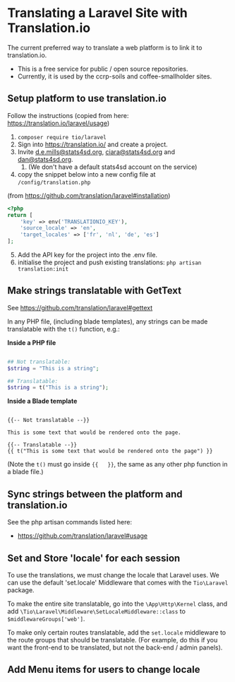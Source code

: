 # Translating a Laravel Site with Translation.io

The current preferred way to translate a web platform is to link it to translation.io.
 - This is a free service for public / open source repositories.
 - Currently, it is used by the ccrp-soils and coffee-smallholder sites.


## Setup platform to use translation.io

Follow the instructions (copied from here: https://translation.io/laravel/usage)

1. `composer require tio/laravel`
2. Sign into https://translation.io/ and create a project.
3. Invite d.e.mills@stats4sd.org, ciara@stats4sd.org and dan@stats4sd.org.
   1. (We don't have a default stats4sd account on the service)
4. copy the snippet below into a new config file at `/config/translation.php`


(from https://github.com/translation/laravel#installation)
```php
<?php
return [
    'key' => env('TRANSLATIONIO_KEY'),
    'source_locale' => 'en',
    'target_locales' => ['fr', 'nl', 'de', 'es']
];
```

5. Add the API key for the project into the .env file.
6. initialise the project and push existing translations: `php artisan translation:init`


## Make strings translatable with GetText
See https://github.com/translation/laravel#gettext

In any PHP file, (including blade templates), any strings can be made translatable with the `t()` function, e.g.:

**Inside a PHP file**

```php

## Not translatable:
$string = "This is a string";

## Translatable:
$string = t("This is a string");

```


**Inside a Blade template**

```blade

{{-- Not translatable --}}

This is some text that would be rendered onto the page.

{{-- Translatable --}}
{{ t("This is some text that would be rendered onto the page") }}

```
(Note the `t()` must go inside `{{   }}`, the same as any other php function in a blade file.)


## Sync strings between the platform and translation.io

See the php artisan commands listed here:
- https://github.com/translation/laravel#usage


## Set and Store 'locale' for each session

To use the translations, we must change the locale that Laravel uses. We can use the default 'set.locale' Middleware that comes with the `Tio\Laravel` package.

To make the entire site translatable, go into the `\App\Http\Kernel` class, and add `\Tio\Laravel\Middleware\SetLocaleMiddleware::class` to `$middlewareGroups['web']`.

To make only certain routes translatable, add the `set.locale` middleware to the route groups that should be translatable. (For example, do this if you want the front-end to be translated, but not the back-end / admin panels).

## Add Menu items for users to change locale



